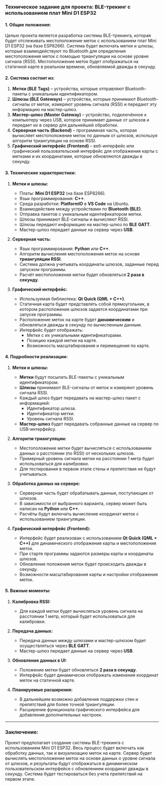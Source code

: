 ### **Техническое задание для проекта: BLE-трекинг с использованием плат Mini D1 ESP32**

#### **1. Общие положения:**
Целью проекта является разработка системы BLE-трекинга, которая будет отслеживать местоположение меток с использованием плат Mini D1 ESP32 (на базе ESP8266). Система будет включать метки и шлюзы, которые взаимодействуют по Bluetooth для определения местоположения меток с помощью триангуляции на основе уровня сигнала (RSSI). Местоположение меток будет отображаться на статичной карте в реальном времени, обновляемой дважды в секунду.

#### **2. Система состоит из:**
1. **Метки (BLE Tags)** – устройства, которые отправляют Bluetooth-пакеты с уникальным идентификатором.
2. **Шлюзы (BLE Gateways)** – устройства, которые принимают Bluetooth-сигналы от меток, измеряют уровень сигнала (RSSI) и передают эту информацию на мастер-шлюз.
3. **Мастер-шлюз (Master Gateway)** – устройство, подключённое к компьютеру через USB, которое принимает данные от шлюзов и передает их в сервер для дальнейшей обработки.
4. **Серверная часть (Backend)** – программная часть, которая вычисляет местоположение меток по данным от шлюзов, используя алгоритм триангуляции на основе RSSI.
5. **Графический интерфейс (Frontend)** – веб-интерфейс или графический пользовательский интерфейс для отображения карты с метками и их координатами, которые обновляются дважды в секунду.

#### **3. Технические характеристики:**

1. **Метки и шлюзы:**
   - Платы: **Mini D1 ESP32** (на базе ESP8266).
   - Язык программирования: **C++**.
   - Среда разработки: **PlatformIO** в **VS Code** на Ubuntu.
   - Взаимодействие между устройствами по **Bluetooth (BLE)**.
   - Отправка пакетов с уникальным идентификатором метки.
   - Шлюзы принимают BLE-сигналы и вычисляют RSSI.
   - Шлюзы передают информацию на мастер-шлюз по **BLE GATT**.
   - Мастер-шлюз передает данные на сервер через **USB**.

2. **Серверная часть:**
   - Язык программирования: **Python** или **C++**.
   - Алгоритм вычисления местоположения меток на основе **триангуляции RSSI**.
   - Система должна учитывать координаты шлюзов, заданные перед запуском программы.
   - Расчёт местоположения метки будет обновляться **2 раза в секунду**.

3. **Графический интерфейс:**
   - Используемая библиотека: **Qt Quick (QML + C++)**.
   - Статичная карта будет представлять собой прямоугольник, в котором расположение шлюзов задается координатами при запуске программы.
   - Расположение меток на карте будет **динамическим** и обновляться дважды в секунду по вычисленным данным.
   - Интерфейс будет отображать:
     - Метки с их уникальными идентификаторами.
     - Позицию каждой метки на карте.
     - Возможность масштабирования и перемещения по карте.

#### **4. Подробности реализации:**

1. **Метки и шлюзы:**
   - **Метки** будут посылать BLE-пакеты с уникальным идентификатором.
   - **Шлюзы** принимают BLE-сигналы от меток и измеряют уровень сигнала RSSI.
   - Каждый шлюз будет передавать на мастер-шлюз пакет с информацией:
     - Идентификатор шлюза.
     - Идентификатор метки.
     - Уровень сигнала RSSI.
   - **Мастер-шлюз** будет передавать собранные данные на сервер по USB-интерфейсу.

2. **Алгоритм триангуляции:**
   - Местоположение метки будет вычисляться с использованием данных о расстоянии (по RSSI) от нескольких шлюзов.
   - Примерный уровень сигнала метки на расстоянии 1 метр будет использоваться для калибровки.
   - Для тестирования в первом этапе стены и препятствия не будут учитываться.

3. **Обработка данных на сервере:**
   - Серверная часть будет обрабатывать данные, поступающие от шлюзов.
   - В зависимости от выбранного варианта, сервер может быть написан на **Python** или **C++**.
   - Расчёты будут включать вычисление координат меток с использованием триангуляции.

4. **Графический интерфейс (Frontend):**
   - Интерфейс будет реализован с использованием **Qt Quick (QML + C++)** для динамического отображения карты и местоположения меток.
   - При старте программы задаются размеры карты и координаты шлюзов.
   - Обновление положения меток будет происходить дважды в секунду.
   - Возможности масштабирования карты и настройки отображения меток.

#### **5. Важные моменты:**

1. **Калибровка RSSI:**
   - Для каждой метки будет вычисляться уровень сигнала на расстоянии 1 метр, который будет использоваться для калибровки.

2. **Передача данных:**
   - Передача данных между шлюзами и мастер-шлюзом будет осуществляться через **BLE GATT**.
   - Мастер-шлюз передает данные на сервер через **USB**.

3. **Обновление данных в UI:**
   - Положение метки будет обновляться **2 раза в секунду**.
   - Интерфейс будет динамически отображать изменения координат меток на статичной карте.

4. **Планируемые расширения:**
   - В дальнейшем возможно добавление поддержки стен и препятствий для более точной триангуляции.
   - Расширение функционала графического интерфейса для добавления дополнительных настроек.

---

### **Заключение:**
Проект предполагает создание системы BLE-трекинга с использованием Mini D1 ESP32. Весь процесс будет включать как обработку данных, так и визуализацию меток на карте. Сервер будет вычислять местоположение меток на основе данных о уровне сигнала от шлюзов, и результаты будут отображаться в динамическом пользовательском интерфейсе с обновлением координат дважды в секунду. Система будет тестироваться без учета препятствий на первом этапе.